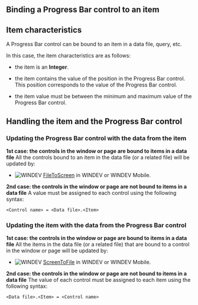 
## Binding a Progress Bar control to an item
			



<a name="NOTE1"></a>
<a name="NOTE1_1"></a>


## Item characteristics
<a name="item_characteristics_ELTTEXTE000080"></a>
A Progress Bar control can be bound to an item in a data file, query, etc.

In this case, the item characteristics are as follows:

- the item is an **Integer**.

- the item contains the value of the position in the Progress Bar control. This position corresponds to the value of the Progress Bar control.

- the item value must be between the minimum and maximum value of the Progress Bar control.




<a name="NOTE2"></a>
<a name="NOTE2_1"></a>


## Handling the item and the Progress Bar control
<a name="handling_the_item_and_the_progress_bar_control_ELTTEXTE000104"></a>


### Updating the Progress Bar control with the data from the item
<a name="updating_the_progress_bar_control_with_the_data_from_the_item_ELTPARAGRAPHE000024"></a>

**1st case: the controls in the window or page are bound to items in a data file**
All the controls bound to an item in the data file (or a related file) will be updated by:

- ![WINDEV](https://doc.pcsoft.fr/ext/images/us/WD.png) [FileToScreen](../WDLang4/3044210.md) in WINDEV or WINDEV Mobile.




**2nd case: the controls in the window or page are not bound to items in a data file**
A value must be assigned to each control using the following syntax:


```txt
<Control name> = <Data file>.<Item>
```

<a name="NOTE2_2"></a>


### Updating the item with the data from the Progress Bar control
<a name="updating_the_item_with_the_data_from_the_progress_bar_control_ELTPARAGRAPHE000031"></a>

**1st case: the controls in the window or page are bound to items in a data file**
All the items in the data file (or a related file) that are bound to a control in the window or page will be updated by:

- ![WINDEV](https://doc.pcsoft.fr/ext/images/us/WD.png) [ScreenToFile](../WDLang4/3044146.md) in WINDEV or WINDEV Mobile.




**2nd case: the controls in the window or page are not bound to items in a data file**
The value of each control must be assigned to each item using the following syntax:


```txt
<Data file>.<Item> = <Control name>
```



